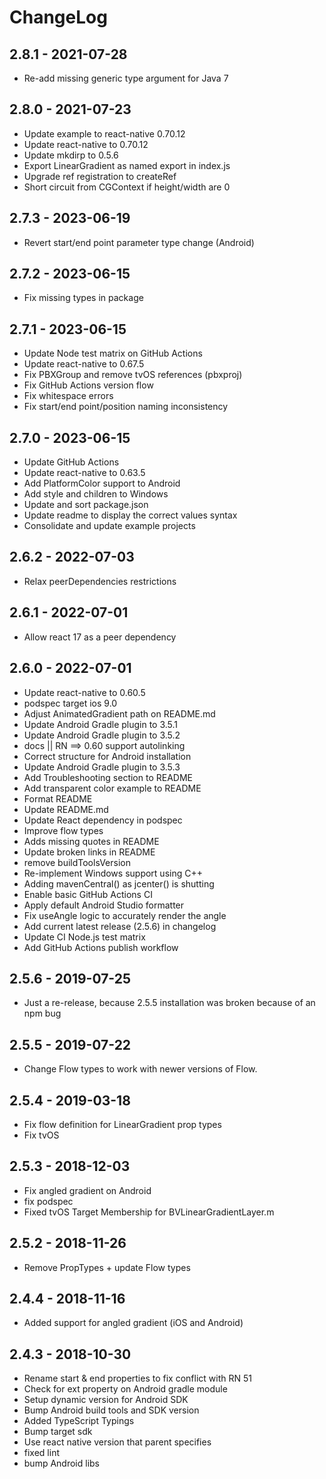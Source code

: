 # ChangeLog

## 2.8.1 - 2021-07-28

- Re-add missing generic type argument for Java 7

## 2.8.0 - 2021-07-23

- Update example to react-native 0.70.12
- Update react-native to 0.70.12
- Update mkdirp to 0.5.6
- Export LinearGradient as named export in index.js
- Upgrade ref registration to createRef
- Short circuit from CGContext if height/width are 0

## 2.7.3 - 2023-06-19

- Revert start/end point parameter type change (Android)

## 2.7.2 - 2023-06-15

- Fix missing types in package

## 2.7.1 - 2023-06-15

- Update Node test matrix on GitHub Actions
- Update react-native to 0.67.5
- Fix PBXGroup and remove tvOS references (pbxproj)
- Fix GitHub Actions version flow
- Fix whitespace errors
- Fix start/end point/position naming inconsistency

## 2.7.0 - 2023-06-15

- Update GitHub Actions
- Update react-native to 0.63.5
- Add PlatformColor support to Android
- Add style and children to Windows
- Update and sort package.json
- Update readme to display the correct values syntax
- Consolidate and update example projects

## 2.6.2 - 2022-07-03

- Relax peerDependencies restrictions

## 2.6.1 - 2022-07-01

- Allow react 17 as a peer dependency

## 2.6.0 - 2022-07-01

- Update react-native to 0.60.5
- podspec target ios 9.0
- Adjust AnimatedGradient path on README.md
- Update Android Gradle plugin to 3.5.1
- Update Android Gradle plugin to 3.5.2
- docs || RN ==> 0.60 support autolinking
- Correct structure for Android installation
- Update Android Gradle plugin to 3.5.3
- Add Troubleshooting section to README
- Add transparent color example to README
- Format README
- Update README.md
- Update React dependency in podspec
- Improve flow types
- Adds missing quotes in README
- Update broken links in README
- remove buildToolsVersion
- Re-implement Windows support using C++
- Adding mavenCentral() as jcenter() is shutting
- Enable basic GitHub Actions CI
- Apply default Android Studio formatter
- Fix useAngle logic to accurately render the angle
- Add current latest release (2.5.6) in changelog
- Update CI Node.js test matrix
- Add GitHub Actions publish workflow

## 2.5.6 - 2019-07-25

- Just a re-release, because 2.5.5 installation was broken because of an npm bug

## 2.5.5 - 2019-07-22

- Change Flow types to work with newer versions of Flow.

## 2.5.4 - 2019-03-18

- Fix flow definition for LinearGradient prop types
- Fix tvOS

## 2.5.3 - 2018-12-03

- Fix angled gradient on Android
- fix podspec
- Fixed tvOS Target Membership for BVLinearGradientLayer.m

## 2.5.2 - 2018-11-26

- Remove PropTypes + update Flow types

## 2.4.4 - 2018-11-16

- Added support for angled gradient (iOS and Android)

## 2.4.3 - 2018-10-30

- Rename start & end properties to fix conflict with RN 51
- Check for ext property on Android gradle module
- Setup dynamic version for Android SDK
- Bump Android build tools and SDK version
- Added TypeScript Typings
- Bump target sdk
- Use react native version that parent specifies
- fixed lint
- bump Android libs
